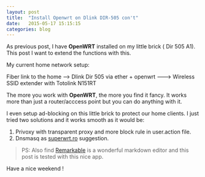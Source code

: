```yaml
---
layout: post
title:  "Install Openwrt on Dlink DIR-505 con't"
date:   2015-05-17 15:15:15
categories: blog
---
```


As previous post, I have __OpenWRT__ installed on my little brick ( Dir 505 A1). 
This post I want to extend the functions with this.

My current home network setup:

Fiber link to the home --> Dlink Dir 505 via ether + openwrt ---> Wireless SSID extender with Totolink N151RT
 
The more you work with __OpenWRT__, the more you find it fancy. It works more than just a router/acccess point but you can do anything with it. 

I even setup ad-blocking on this little brick to protect our home clients. I just tried two solutions and it works smooth as it would be:

1. Privoxy with transparent proxy and more block rule in user.action file.
2. Dnsmasq as [superwrt.ro](https://superwrt.ro/ad-block/) suggestion. 					
>PS: Also find [Remarkable](http://remarkableapp.net) is a wonderful markdown editor and this post is tested with this nice app.

Have a nice weekend !